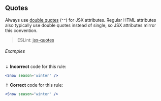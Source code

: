 ## Quotes

Always use [double quotes][rules-base-strings-quotes] (`""`) for JSX attributes. Regular HTML attributes also typically use double quotes instead of single, so JSX attributes mirror this convention.

> ESLint: [jsx-quotes][eslint/jsx-quotes]

###### Examples

⇣ **Incorrect** code for this rule:

<!--lint disable no-missing-blank-lines-->
<!-- prettier-ignore -->
```jsx
<Snow season='winter' />
```

<!--lint enable no-missing-blank-lines-->

⇡ **Correct** code for this rule:

```jsx
<Snow season="winter" />
```

[eslint/jsx-quotes]: https://eslint.org/docs/rules/jsx-quotes
[rules-base-strings-quotes]: ../strings.md#quotes
